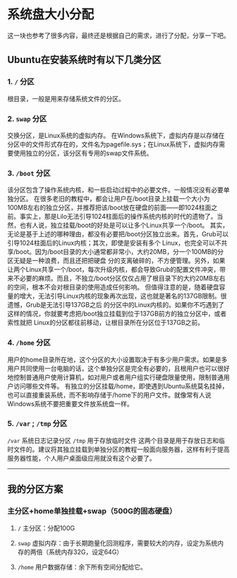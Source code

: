 # 系统盘大小分配

这一块也参考了很多内容，最终还是根据自己的需求，进行了分配，分享一下吧。

## Ubuntu在安装系统时有以下几类分区

### 1. `/` 分区

根目录，一般是用来存储系统文件的分区。

### 2. `swap` 分区

交换分区，是Linux系统的虚拟内存。
在Windows系统下，虚拟内存是以存储在分区中的文件形式存在的，文件名为pagefile.sys；在Linux系统下，虚拟内存需要使用独立的分区，该分区有专用的swap文件系统。

### 3. `/boot` 分区

该分区包含了操作系统内核，和一些启动过程中的必要文件。一般情况没有必要单独分区。
在很多老旧的教程中，都会让用户在/boot目录上挂载一个大小为100MB左右的独立分区，并推荐把该/boot放在硬盘的前面——即1024柱面之 前。事实上，那是Lilo无法引导1024柱面后的操作系统内核的时代的遗物了。当然，也有人说，独立挂载/boot的好处是可以让多个Linux共享一个/boot。
其实，无论是基于上述的哪种理由，都没有必要把/boot分区独立出来。首先，Grub可以引导1024柱面后的Linux内核；其次，即使是安装有多个 Linux，也完全可以不共享/boot。因为/boot目录的大小通常都非常小，大约20MB，分一个100MB的分区无疑是一种浪费，而且还把把硬盘 分的支离破碎的，不方便管理。另外，如果让两个Linux共享一个/boot，每次升级内核，都会导致Grub的配置文件冲突，带来不必要的麻烦。而且，不独立/boot分区仅仅占用了根目录下的大约20MB左右的空间，根本不会对根目录的使用造成任何影响。
但值得注意的是，随着硬盘容量的增大，无法引导Linux内核的现象再次出现，这也就是著名的137GB限制。很遗憾，Grub是无法引导137GB之后 的分区中的Linux内核的。如果你不巧遇到了这样的情况，你就要考虑把/boot独立挂载到位于137GB前方的独立分区中，或者索性就把 Linux的分区都往前移动，让根目录所在分区位于137GB之前。

### 4. `/home` 分区
用户的home目录所在地，这个分区的大小设置取决于有多少用户需求。如果是多用户共同使用一台电脑的话，这个单独分区是完全有必要的，且根用户也可以很好地控制普通用户使用计算机，如对用户或者用户组实行硬盘限量使用，限制普通用户访问哪些文件等。
有独立的分区挂载/home，即使遇到Ubuntu系统莫名挂掉，也可以直接重装系统，而不影响存储于/home下的用户文件。就像常有人说Windows系统不要把重要文件放系统盘一样。

### 5. `/var` ; `/tmp` 分区

`/var` 系统日志记录分区
`/tmp` 用于存放临时文件
这两个目录是用于存放日志和临时文件的。建议将其独立挂载到单独分区的教程一般面向服务器，这样有利于提高服务器性能，个人用户桌面级应用就没有这个必要了。

---

## 我的分区方案

### 主分区+home单独挂载+swap（500G的固态硬盘）

1. `/` 主分区：分配100G

2. `swap` 虚拟内存：由于长期跑量化回测程序，需要较大的内存，设定为系统内存的两倍（系统内存32G，设定64G）

3. `/home` 用户数据存储：余下所有空间分配给它。